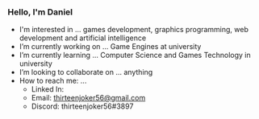 ### Hello, I'm Daniel

- I'm interested in ... games development, graphics programming, web development and artificial intelligence
- I’m currently working on ... Game Engines at university
- I’m currently learning ... Computer Science and Games Technology in university
- I’m looking to collaborate on ... anything
- How to reach me: ...
  - Linked In: 
  - Email: thirteenjoker56@gmail.com
  - Discord: thirteenjoker56#3897

<!--
**dandria56/dandria56** is a ✨ _special_ ✨ repository because its `README.md` (this file) appears on your GitHub profile.

Here are some ideas to get you started:

- 🔭 I’m currently working on ...
- 🌱 I’m currently learning ...
- 👯 I’m looking to collaborate on ...
- 🤔 I’m looking for help with ...
- 💬 Ask me about ...
- 📫 How to reach me: ...
- 😄 Pronouns: ...
- ⚡ Fun fact: ...
-->
